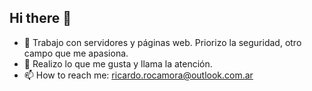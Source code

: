 ## Hi there 👋

- 🔭 Trabajo con servidores y páginas web. Priorizo la seguridad, otro campo que me apasiona.
- 💪 Realizo lo que me gusta y llama la atención. 
- 📫 How to reach me: ricardo.rocamora@outlook.com.ar

<!--
**ricaguroc/ricaguroc** is a ✨ _special_ ✨ repository because its `README.md` (this file) appears on your GitHub profile.

Here are some ideas to get you started:

- 🔭 I’m currently working on ...
- 🌱 I’m currently learning ...
- 👯 I’m looking to collaborate on ...
- 🤔 I’m looking for help with ...
- 💬 Ask me about ...
- 📫 How to reach me: ...
- 😄 Pronouns: ...
- ⚡ Fun fact: ...
-->
